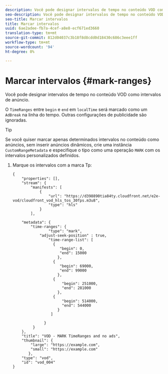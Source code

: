 ```yaml
---
description: Você pode designar intervalos de tempo no conteúdo VOD como intervalos de anúncio.
seo-description: Você pode designar intervalos de tempo no conteúdo VOD como intervalos de anúncio.
seo-title: Marcar intervalos
title: Marcar intervalos
uuid: 6ae2adee-fb7a-4cef-a8e8-ecf671ed3660
translation-type: tm+mt
source-git-commit: 812d04037c3b18f8d8cdd0d18430c686c3eee1ff
workflow-type: tm+mt
source-wordcount: '94'
ht-degree: 0%

---
```



# Marcar intervalos {#mark-ranges}

Você pode designar intervalos de tempo no conteúdo VOD como intervalos de anúncio.

O `TimeRanges` entre `begin` e `end` em `localTime` será marcado como um `AdBreak` na linha do tempo. Outras configurações de publicidade são ignoradas.

>[!TIP]
>
>Se você quiser marcar apenas determinados intervalos no conteúdo como anúncios, sem inserir anúncios dinâmicos, crie uma instância `CustomRangeMetadata` e especifique o tipo como uma operação `MARK` com os intervalos personalizados definidos.

1. Marque os intervalos com a marca Tp:

   ```
   {   
       "properties": [],
       "stream": {
           "manifests": [
               {
                   "url": "https://d398890tia84ty.cloudfront.net/e2e-vod/cloudfront_vod_hls_tos_30fps.m3u8",
                   "type": "hls"
               }
           ],
   
       "metadata": {
           "time-ranges": {
                   "type": "mark",
               "adjust-seek-position" : true,   
                   "time-range-list": [
                     {
                        "begin": 0,
                        "end": 15000
                       },
                     {
                        "begin": 69000,
                        "end": 99000
                       },
                     {
                         "begin": 251000,
                         "end": 281000
                       },
                     {
                         "begin": 514000,
                         "end": 544000
                       }
                    ]
   
                 }
            }           
       },   
       "title": "VOD - MARK TimeRanges and no ads",
       "thumbnail": {
           "large": "https://example.com",
           "small": "https://example.com"
          },
       "type": "vod",
       "id": "vod_004"
   }
   ```

